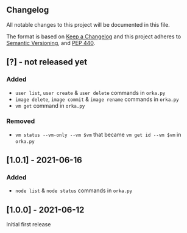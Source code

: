 Changelog
---------

All notable changes to this project will be documented in this file.

The format is based on [Keep a Changelog](http://keepachangelog.com/)
and this project adheres to [Semantic Versioning](http://semver.org/),
and [PEP 440](https://www.python.org/dev/peps/pep-0440/).


## [?] - not released yet
### Added
- `user list`, `user create` & `user delete` commands in `orka.py`
- `image delete`, `image commit` & `image rename` commands in `orka.py`
- `vm get` command in `orka.py`
### Removed
- `vm status --vm-only --vm $vm` that became `vm get id --vm $vm` in `orka.py`

## [1.0.1] - 2021-06-16
### Added
* `node list` & `node status` commands in `orka.py`

## [1.0.0] - 2021-06-12
Initial first release
